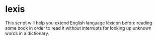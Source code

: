 # lexis
This script will help you extend English language lexicon before reading some book in order to read it without interrupts for looking up unknown words in a dictionary. 
